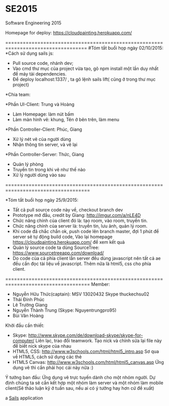 # SE2015
Software Engineering 2015 

Homepage for deploy: https://cloudpainting.herokuapp.com/

==================================================================================
#Tóm tắt buổi họp ngày 02/10/2015: 
*Cách sử dụng sails js:
- Pull source code, nhánh dev;
- Vào cmd thư mục của project vừa tạo, gõ npm install một lần duy nhất để máy tải dependencies.
- Để deploy localhost:1337/ , ta gõ lệnh sails lift( cũng ở trong thư mục project)

*Chia team: 

*Phần UI-Client: Trung và Hoàng
- Làm Homepage:	làm nút bấm
- Làm màn hình vẽ: 	khung, Tên ở bên trên, làm menu

*Phần Controller-Client: Phúc, Giang
- Xử lý nét vẽ của người dùng
- Nhận thông tin server, và vẽ lại

*Phần Controller-Server: Thức, Giang
- Quản lý phòng
- Truyền tin trong khi vẽ như thế nào
- Xử lý người dùng vào sau

===================================================================================

*Tóm tắt buổi họp ngày 25/9/2015: 
- Tất cả pull source code này về, checkout branch dev
- Prototype mở đầu, credit by Giang: http://imgur.com/a/nLE4D
- Chức năng chính của client đó là: tạo room, vào room, truyền tin.
- Chức năng chính của server là: truyền tin, lưu ảnh, quản lý room.
- Khi code đã chắc chắn ok, push code lên branch master, đợi 1 phút để server sẽ tự động build code, 
    Vào lại homepage https://cloudpainting.herokuapp.com/ để xem kết quả
- Quản lý source code ta dùng SourceTree: https://www.sourcetreeapp.com/download/
- Do code của cả phía client lẫn server đều dùng javascript nên tất cả ae đều cần đọc tài liệu về javascript. Thêm nữa là html5, css cho phía client. 


===================================================================================
Member:
- Nguyễn Hữu Thức(captain): MSV 13020432     Skype thuckechsu02 
- Thái Đính Phúc
- Lê Trường Giang
- Nguyễn Thành Trung (Skype: Nguyentrungpro95)
- Bùi Văn Hoàng

Khởi đầu cần thiết:
- Skype: http://www.skype.com/de/download-skype/skype-for-computer/
    Liên lạc, trao đổi teamwork. Tạo nick và chỉnh sửa lại file này để biết nick skype của nhau
- HTML5, CSS: http://www.w3schools.com/html/html5_intro.asp
    Sơ qua về HTML5, cách sử dụng các thẻ
- HTML5 Canvas: http://www.w3schools.com/html/html5_canvas.asp
    Ứng dụng vẽ thì cần phải học cái này nữa :)
    
Ý tưởng ban đầu: Ứng dụng vẽ trực tuyến dành cho một nhóm người. Dự định chúng ta sẽ cần kết hợp một nhóm làm server và một nhóm làm mobile client(Sẽ thảo luận kỹ ở tuần sau, nếu ai có ý tưởng hay hơn cứ đề xuất)


a [Sails](http://sailsjs.org) application
